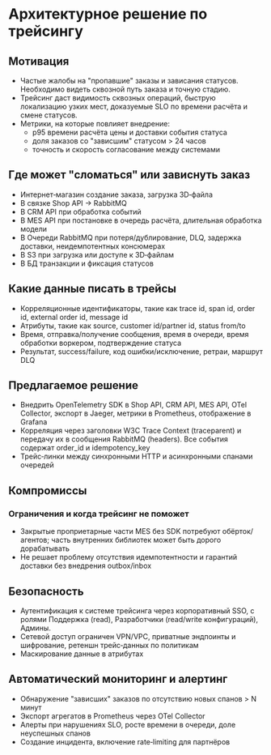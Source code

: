 # Архитектурное решение по трейсингу

## Мотивация

- Частые жалобы на "пропавшие" заказы и зависания статусов. Необходимо видеть сквозной путь заказа и точную стадию.
- Трейсинг даст видимость сквозных операций, быструю локализацию узких мест, доказуемые SLO по времени расчёта и смене статусов.
- Метрики, на которые повлияет внедрение:
  - p95 времени расчёта цены и доставки события статуса
  - доля заказов со "зависшим" статусом > 24 часов
  - точность и скорость согласование между системами

## Где может "сломаться" или зависнуть заказ

- Интернет‑магазин создание заказа, загрузка 3D‑файла
- В связке Shop API -> RabbitMQ
- В CRM API при обработка событий
- В MES API при постановке в очередь расчёта, длительная обработка модели
- В Очереди RabbitMQ при потеря/дублирование, DLQ, задержка доставки, неидемпотентных консюмерах
- В S3 при загрузка или доступе к 3D‑файлам
- В БД транзакции и фиксация статусов

## Какие данные писать в трейсы

- Корреляционные идентификаторы, такие как trace id, span id, order id, external order id, message id
- Атрибуты, такие как source, customer id/partner id, status from/to
- Время, отправка/получение сообщения, время в очереди, время обработки воркером, подтверждение статуса
- Результат, success/failure, код ошибки/исключение, ретраи, маршрут DLQ

## Предлагаемое решение

- Внедрить OpenTelemetry SDK в Shop API, CRM API, MES API, OTel Collector, экспорт в Jaeger, метрики в Prometheus, отображение в Grafana
- Корреляция через заголовки W3C Trace Context (traceparent) и передачу их в сообщения RabbitMQ (headers). Все события содержат order_id и idempotency_key
- Трейс‑линки между синхронными HTTP и асинхронными спанами очередей

## Компромиссы

### Ограничения и когда трейсинг не поможет

- Закрытые проприетарные части MES без SDK потребуют обёрток/агентов; часть внутренних библиотек может быть дорого дорабатывать
- Не решает проблему отсутствия идемпотентности и гарантий доставки без внедрения outbox/inbox

## Безопасность

- Аутентификация к системе трейсинга через корпоративный SSO, c ролями Поддержка (read), Разработчики (read/write конфигураций), Админы.
- Сетевой доступ ограничен VPN/VPC, приватные эндпоинты и шифрование, ретеншн трейс‑данных по политикам
- Маскирование данные в атрибутах

## Автоматический мониторинг и алертинг

- Обнаружение "зависших" заказов по отсутствию новых спанов > N минут
- Экспорт агрегатов в Prometheus через OTel Collector
- Алерты при нарушениях SLO, росте времени в очереди, доле неуспешных спанов
- Создание инцидента, включение rate‑limiting для партнёров
